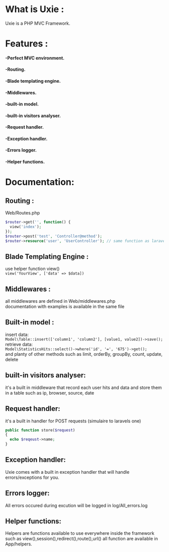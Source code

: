 # What is Uxie :

Uxie is a PHP MVC Framework.

# Features :
#### -Perfect MVC environment.
#### -Routing.
#### -Blade templating engine.
#### -Middlewares.
#### -built-in model.
#### -built-in visitors analyser.
#### -Request handler.
#### -Exception handler.
#### -Errors logger.
#### -Helper functions.

# Documentation:
## Routing :
Web/Routes.php  
```php
$router->get('', function() {  
  view('index');
});  
$router->post('test', 'Controller@method');  
$router->resource('user', 'UserController'); // same function as laravel 
```
## Blade Templating Engine :
use helper function view()  
`
view('YourView', ['data' => $data])
`
## Middlewares :
all middlewares are defined in Web/middlewares.php  
documentation with examples is available in the same file  
## Built-in model :
insert data:  
`
Model\Table::insert(['column1', 'column2'], [value1, value2])->save();
`  
retrieve data:  
`
Model\StatisticsHits::select()->where('id', '=', '675')->get();
`  
and planty of other methods such as limit, orderBy, groupBy, count, update, delete  
## built-in visitors analyser:
it's a built in middleware that record each user hits and data and store them in a table
such as ip, browser, source, date
## Request handler:
it's a built in handler for POST requests (simulaire to laravels one)  
```php
public function store($request)  
{  
  echo $reqeust->name;  
}
```
## Exception handler:
Uxie comes with a built in exception handler that will handle errors/exceptions for you.
## Errors logger:
All errors occured during excution will be logged in log/All_errors.log
## Helper functions:
Helpers are functions available to use everywhere inside the framework such as view(),session(),redirect(),route(),url()
all function are available in App/helpers.
